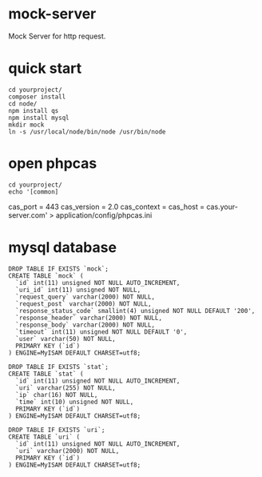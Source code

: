 # mock-server
Mock Server for http request.

# quick start
    cd yourproject/
    composer install
    cd node/
    npm install qs
    npm install mysql
    mkdir mock
    ln -s /usr/local/node/bin/node /usr/bin/node

# open phpcas
    cd yourproject/
    echo '[common]
cas_port = 443
cas_version = 2.0
cas_context = 
cas_host = cas.your-server.com' > application/config/phpcas.ini

# mysql database

    DROP TABLE IF EXISTS `mock`;
    CREATE TABLE `mock` (
      `id` int(11) unsigned NOT NULL AUTO_INCREMENT,
      `uri_id` int(11) unsigned NOT NULL,
      `request_query` varchar(2000) NOT NULL,
      `request_post` varchar(2000) NOT NULL,
      `response_status_code` smallint(4) unsigned NOT NULL DEFAULT '200',
      `response_header` varchar(2000) NOT NULL,
      `response_body` varchar(2000) NOT NULL,
      `timeout` int(11) unsigned NOT NULL DEFAULT '0',
      `user` varchar(50) NOT NULL,
      PRIMARY KEY (`id`)
    ) ENGINE=MyISAM DEFAULT CHARSET=utf8;

    DROP TABLE IF EXISTS `stat`;
    CREATE TABLE `stat` (
      `id` int(11) unsigned NOT NULL AUTO_INCREMENT,
      `uri` varchar(255) NOT NULL,
      `ip` char(16) NOT NULL,
      `time` int(10) unsigned NOT NULL,
      PRIMARY KEY (`id`)
    ) ENGINE=MyISAM DEFAULT CHARSET=utf8;

    DROP TABLE IF EXISTS `uri`;
    CREATE TABLE `uri` (
      `id` int(11) unsigned NOT NULL AUTO_INCREMENT,
      `uri` varchar(2000) NOT NULL,
      PRIMARY KEY (`id`)
    ) ENGINE=MyISAM DEFAULT CHARSET=utf8;
